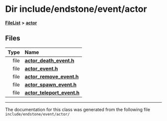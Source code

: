 

# Dir include/endstone/event/actor



[**FileList**](files.md) **>** [**actor**](dir_621c26b5fd4198aba66e7e31570ce44a.md)












## Files

| Type | Name |
| ---: | :--- |
| file | [**actor\_death\_event.h**](actor__death__event_8h.md) <br> |
| file | [**actor\_event.h**](actor__event_8h.md) <br> |
| file | [**actor\_remove\_event.h**](actor__remove__event_8h.md) <br> |
| file | [**actor\_spawn\_event.h**](actor__spawn__event_8h.md) <br> |
| file | [**actor\_teleport\_event.h**](actor__teleport__event_8h.md) <br> |



























































------------------------------
The documentation for this class was generated from the following file `include/endstone/event/actor/`

